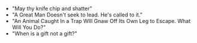 * "May thy knife chip and shatter"
* "A Great Man Doesn't seek to lead. He's called to it."
* "An Animal Caught In a Trap WIll Gnaw Off Its Own Leg to Escape. What Will You Do?"
* "When is a gift not a gift?"
